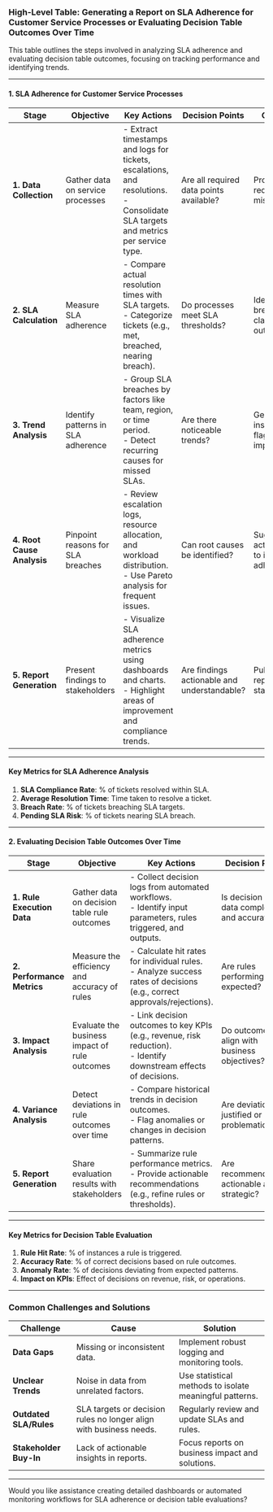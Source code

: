 ### **High-Level Table: Generating a Report on SLA Adherence for Customer Service Processes or Evaluating Decision Table Outcomes Over Time**

This table outlines the steps involved in analyzing SLA adherence and evaluating decision table outcomes, focusing on tracking performance and identifying trends.

---

#### **1. SLA Adherence for Customer Service Processes**

| **Stage**                | **Objective**                                  | **Key Actions**                                                   | **Decision Points**                            | **Outcome**                                      |
|--------------------------|-----------------------------------------------|------------------------------------------------------------------|------------------------------------------------|-------------------------------------------------|
| **1. Data Collection**   | Gather data on service processes               | - Extract timestamps and logs for tickets, escalations, and resolutions. <br> - Consolidate SLA targets and metrics per service type. | Are all required data points available?        | Proceed or request missing data.                |
| **2. SLA Calculation**   | Measure SLA adherence                          | - Compare actual resolution times with SLA targets. <br> - Categorize tickets (e.g., met, breached, nearing breach). | Do processes meet SLA thresholds?             | Identify breaches and classify outcomes.         |
| **3. Trend Analysis**    | Identify patterns in SLA adherence             | - Group SLA breaches by factors like team, region, or time period. <br> - Detect recurring causes for missed SLAs. | Are there noticeable trends?                  | Generate insights or flag areas for improvement. |
| **4. Root Cause Analysis** | Pinpoint reasons for SLA breaches              | - Review escalation logs, resource allocation, and workload distribution. <br> - Use Pareto analysis for frequent issues. | Can root causes be identified?                | Suggest action plans to improve adherence.       |
| **5. Report Generation** | Present findings to stakeholders               | - Visualize SLA adherence metrics using dashboards and charts. <br> - Highlight areas of improvement and compliance trends. | Are findings actionable and understandable?    | Publish report for stakeholders.                 |

---

#### **Key Metrics for SLA Adherence Analysis**
1. **SLA Compliance Rate**: % of tickets resolved within SLA.  
2. **Average Resolution Time**: Time taken to resolve a ticket.  
3. **Breach Rate**: % of tickets breaching SLA targets.  
4. **Pending SLA Risk**: % of tickets nearing SLA breach.  

---

#### **2. Evaluating Decision Table Outcomes Over Time**

| **Stage**                | **Objective**                                  | **Key Actions**                                                   | **Decision Points**                            | **Outcome**                                      |
|--------------------------|-----------------------------------------------|------------------------------------------------------------------|------------------------------------------------|-------------------------------------------------|
| **1. Rule Execution Data** | Gather data on decision table rule outcomes    | - Collect decision logs from automated workflows. <br> - Identify input parameters, rules triggered, and outputs. | Is decision log data complete and accurate?    | Proceed or identify missing logs.               |
| **2. Performance Metrics** | Measure the efficiency and accuracy of rules  | - Calculate hit rates for individual rules. <br> - Analyze success rates of decisions (e.g., correct approvals/rejections). | Are rules performing as expected?             | Identify underperforming or overused rules.      |
| **3. Impact Analysis**   | Evaluate the business impact of rule outcomes  | - Link decision outcomes to key KPIs (e.g., revenue, risk reduction). <br> - Identify downstream effects of decisions. | Do outcomes align with business objectives?    | Highlight beneficial or problematic rules.       |
| **4. Variance Analysis** | Detect deviations in rule outcomes over time   | - Compare historical trends in decision outcomes. <br> - Flag anomalies or changes in decision patterns. | Are deviations justified or problematic?       | Suggest rule modifications if needed.           |
| **5. Report Generation** | Share evaluation results with stakeholders     | - Summarize rule performance metrics. <br> - Provide actionable recommendations (e.g., refine rules or thresholds). | Are recommendations actionable and strategic?  | Publish report for business and technical teams. |

---

#### **Key Metrics for Decision Table Evaluation**
1. **Rule Hit Rate**: % of instances a rule is triggered.  
2. **Accuracy Rate**: % of correct decisions based on rule outcomes.  
3. **Anomaly Rate**: % of decisions deviating from expected patterns.  
4. **Impact on KPIs**: Effect of decisions on revenue, risk, or operations.  

---

### **Common Challenges and Solutions**

| **Challenge**                  | **Cause**                                   | **Solution**                                      |
|--------------------------------|---------------------------------------------|--------------------------------------------------|
| **Data Gaps**                  | Missing or inconsistent data.               | Implement robust logging and monitoring tools.   |
| **Unclear Trends**             | Noise in data from unrelated factors.       | Use statistical methods to isolate meaningful patterns. |
| **Outdated SLA/Rules**         | SLA targets or decision rules no longer align with business needs. | Regularly review and update SLAs and rules.      |
| **Stakeholder Buy-In**         | Lack of actionable insights in reports.     | Focus reports on business impact and solutions.  |

---

Would you like assistance creating detailed dashboards or automated monitoring workflows for SLA adherence or decision table evaluations?